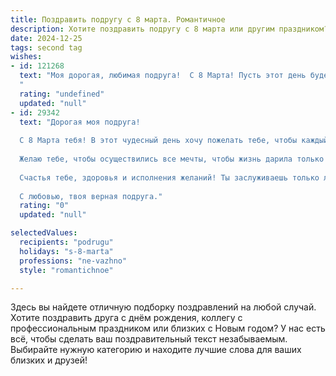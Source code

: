 ```yaml
---
title: Поздравить подругу с 8 марта. Романтичное
description: Хотите поздравить подругу с 8 марта или другим праздником? Наш ИИ создаст незабываемое поздравление, а вы обязательно выделитесь среди других.  
date: 2024-12-25
tags: second tag
wishes:
- id: 121268
  text: "Моя дорогая, любимая подруга!  С 8 Марта! Пусть этот день будет наполнен светом, радостью и нежностью, а весь год –  волшебством и счастьем.  Желаю тебе море любви,  ярких впечатлений и исполнения самых заветных желаний.  Ты –  особенный человек, и я бесконечно рада нашей дружбе.  Целую крепко!
  "
  rating: "undefined"
  updated: "null"
- id: 29342
  text: "Дорогая моя подруга!
  
  С 8 Марта тебя! В этот чудесный день хочу пожелать тебе, чтобы каждый миг твоей жизни был наполнен счастьем и радостью. Пусть весеннее солнце согревает твою душу, а цветы дарят вдохновение. Ты — как нежный бутон, который раскрылся, чтобы напоминать окружающим о красоте и тепле.
  
  Желаю тебе, чтобы осуществились все мечты, чтобы жизнь дарила только приятные сюрпризы, а на пути встречались лишь искренние и добрые люди. Пусть любовь и радость наполняют твое сердце, а каждый день приносит что-то особенное.
  
  Счастья тебе, здоровья и исполнения желаний! Ты заслуживаешь только лучшего!
  
  С любовью, твоя верная подруга."
  rating: "0"
  updated: "null"

selectedValues:
  recipients: "podrugu"
  holidays: "s-8-marta"
  professions: "ne-vazhno"
  style: "romantichnoe"

---
```


Здесь вы найдете отличную подборку поздравлений на любой случай. 
Хотите поздравить друга с днём рождения, коллегу с профессиональным праздником или близких с Новым годом? У нас есть всё, чтобы сделать ваш поздравительный текст незабываемым. Выбирайте нужную категорию и находите лучшие слова для ваших близких и друзей!
